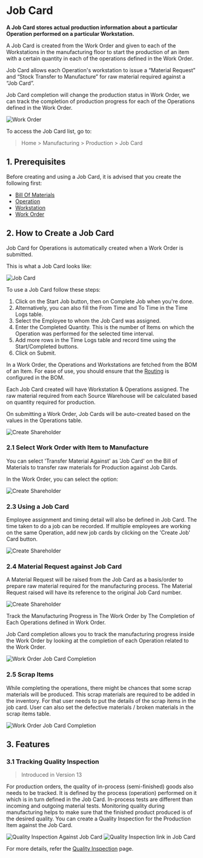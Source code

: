 
# Job Card



**A Job Card stores actual production information about a particular Operation performed on a particular Workstation.**


A Job Card is created from the Work Order and given to each of the Workstations in the manufacturing floor to start the production of an item with a certain quantity in each of the operations defined in the Work Order.


Job Card allows each Operation's workstation to issue a “Material Request” and “Stock Transfer to Manufacture” for raw material required against a “Job Card”.


Job Card completion will change the production status in Work Order, we can track the completion of production progress for each of the Operations defined in the Work Order.


![Work Order](/files/manufacturing-flow-jc.png)


To access the Job Card list, go to:
> Home > Manufacturing > Production > Job Card


## 1. Prerequisites


Before creating and using a Job Card, it is advised that you create the following first:


* [Bill Of Materials](/docs/en/manufacturing/bill-of-materials)
* [Operation](/docs/en/manufacturing/operation)
* [Workstation](/docs/en/manufacturing/workstation)
* [Work Order](/docs/en/manufacturing/work-order)


## 2. How to Create a Job Card


Job Card for Operations is automatically created when a Work Order is submitted.


This is what a Job Card looks like:


![Job Card](/files/job-card.png)


To use a Job Card follow these steps:


1. Click on the Start Job button, then on Complete Job when you're done.
2. Alternatively, you can also fill the From Time and To Time in the Time Logs table.
3. Select the Employee to whom the Job Card was assigned.
4. Enter the Completed Quantity. This is the number of Items on which the Operation was performed for the selected time interval.
5. Add more rows in the Time Logs table and record time using the Start/Completed buttons.
6. Click on Submit.


In a Work Order, the Operations and Workstations are fetched from the BOM of an Item. For ease of use, you should ensure that the [Routing](/docs/en/manufacturing/routing) is configured in the BOM.


Each Job Card created will have Workstation & Operations assigned. The raw material required from each Source Warehouse will be calculated based on quantity required for production.


On submitting a Work Order, Job Cards will be auto-created based on the values in the Operations table.


![Create Shareholder](/files/work-order-job-card-creation.gif)


### 2.1 Select Work Order with Item to Manufacture


You can select 'Transfer Material Against' as 'Job Card' on the Bill of Materials to transfer raw materials for Production against Job Cards.


In the Work Order, you can select the option:


![Create Shareholder](/files/work-order-transfer-against-job-card.png)


### 2.3 Using a Job Card


Employee assignment and timing detail will also be defined in Job Card. The time taken to do a job can be recorded. If multiple employees are working on the same Operation, add new job cards by clicking on the 'Create Job' Card button.


![Create Shareholder](/files/job-card-form.png)


### 2.4 Material Request against Job Card


A Material Request will be raised from the Job Card as a basis/order to prepare raw material required for the manufacturing process. The Material Request raised will have its reference to the original Job Card number.


![Create Shareholder](/files/material-request-against-job-card.png)


Track the Manufacturing Progress in The Work Order by The Completion of Each Operations defined in Work Order.


Job Card completion allows you to track the manufacturing progress inside the Work Order by looking at the completion of each Operation related to the Work Order.


![Work Order Job Card Completion](/files/work-order-job-card-completion.png)


### 2.5 Scrap Items


While completing the operations, there might be chances that some scrap materials will be produced. This scrap materials are required to be added in the inventory. For that user needs to put the details of the scrap items in the job card. User can also set the defective materials / broken materials in the scrap items table.


![Work Order Job Card Completion](/files/job_card_scrap_item.png)


## 3. Features


### 3.1 Tracking Quality Inspection


> Introduced in Version 13


For production orders, the quality of in-process (semi-finished) goods also needs to be tracked. It is defined by the process (operation) performed on it which is in turn defined in the Job Card. In-process tests are different than incoming and outgoing material tests. Monitoring quality during manufacturing helps to make sure that the finished product produced is of the desired quality. You can create a Quality Inspection for the Production Item against the Job Card.


![Quality Inspection Against Job Card](/files/qi-against-job-card.png)
![Quality Inspection link in Job Card](/files/qi-link-in-job-card.png)


For more details, refer the [Quality Inspection](/docs/en/stock/quality-inspection) page.




